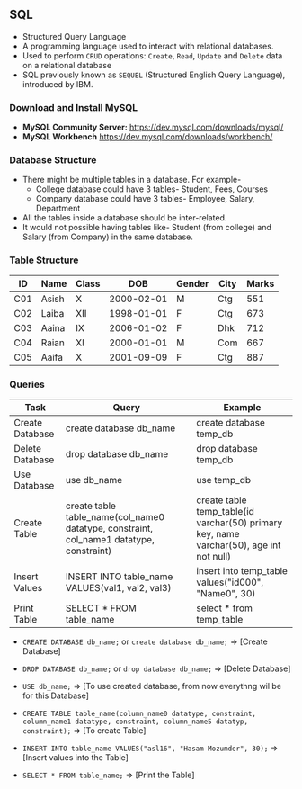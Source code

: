 ## **SQL**
* Structured Query Language
* A programming language used to interact with relational databases.
* Used to perform `CRUD` operations: `Create`, `Read`, `Update` and `Delete` data on a relational database
* SQL previously known as `SEQUEL` (Structured English Query Language), introduced by IBM.

### **Download and Install MySQL**
* **MySQL Community Server:** https://dev.mysql.com/downloads/mysql/
* **MySQL Workbench** https://dev.mysql.com/downloads/workbench/

### **Database Structure**
* There might be multiple tables in a database. For example-
    * College database could have 3 tables- Student, Fees, Courses
    * Company database could have 3 tables- Employee, Salary, Department
* All the tables inside a database should be inter-related.
* It would not possible having tables like- Student (from college) and Salary (from Company) in the same database.

### **Table Structure**
| ID  | Name  | Class | DOB        | Gender | City | Marks |
|-----|-------|-------|------------|--------|------|-------|
| C01 | Asish | X     | 2000-02-01 | M      | Ctg  | 551   |
| C02 | Laiba | XII   | 1998-01-01 | F      | Ctg  | 673   |
| C03 | Aaina | IX    | 2006-01-02 | F      | Dhk  | 712   |
| C04 | Raian | XI    | 2000-01-01 | M      | Com  | 667   |
| C05 | Aaifa | X     | 2001-09-09 | F      | Ctg  | 887   |

### **Queries**
| Task | Query | Example |
|------|-------|---------|
| Create Database | create database db_name | create database temp_db |
| Delete Database | drop database db_name | drop database temp_db |
| Use Database | use db_name | use temp_db |
| Create Table | create table table_name(col_name0 datatype, constraint, col_name1 datatype, constraint) | create table temp_table(id varchar(50) primary key, name varchar(50), age int not null) |
| Insert Values | INSERT INTO table_name VALUES(val1, val2, val3) | insert into temp_table values("id000", "Name0", 30) |
| Print Table | SELECT * FROM table_name | select * from temp_table |


* `CREATE DATABASE db_name;` or `create database db_name;` => [Create Database]
* `DROP DATABASE db_name;` or `drop database db_name;` => [Delete Database]
* `USE db_name;` => [To use created database, from now everythng wil be for this Database]
* `CREATE TABLE table_name(column_name0 datatype, constraint, column_name1 datatype, constraint, column_name5 datatyp, constraint);` => [To create Table]

* `INSERT INTO table_name VALUES("asl16", "Hasam Mozumder", 30);` => [Insert values into the Table]
* `SELECT * FROM table_name;` => [Print the Table]